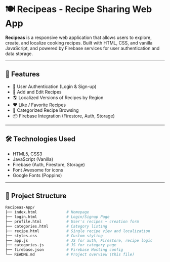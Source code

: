 # 🍽️ Recipeas - Recipe Sharing Web App

**Recipeas** is a responsive web application that allows users to explore, create, and localize cooking recipes. Built with HTML, CSS, and vanilla JavaScript, and powered by Firebase services for user authentication and data storage.

---

## 🔧 Features

- 🔐 User Authentication (Login & Sign-up)
- 📄 Add and Edit Recipes
- 🌎 Localized Versions of Recipes by Region
- ❤️ Like / Favorite Recipes
- 📂 Categorized Recipe Browsing
- 📦 Firebase Integration (Firestore, Auth, Storage)

---

## 🛠️ Technologies Used

- HTML5, CSS3
- JavaScript (Vanilla)
- Firebase (Auth, Firestore, Storage)
- Font Awesome for icons
- Google Fonts (Poppins)

---

## 🧪 Project Structure

```bash
Recipeas-App/
├── index.html             # Homepage
├── login.html             # Login/Signup Page
├── profile.html           # User's recipes + creation form
├── categories.html        # Category listing
├── recipe.html            # Single recipe view and localization
├── styles.css             # Custom styling
├── app.js                 # JS for auth, Firestore, recipe logic
├── categories.js          # JS for category page
├── firebase.json          # Firebase Hosting config
└── README.md              # Project overview (this file)
